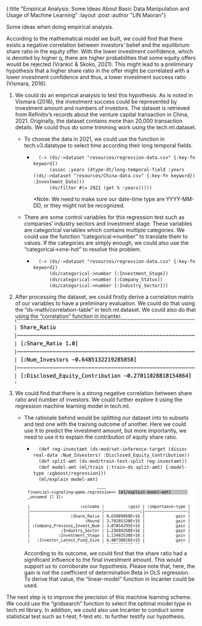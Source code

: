 {:title  "Empirical Analysis: Some Ideas About Basic Data Manipulation and Usage of Machine Learning"
 :layout :post
 :author "LIN Maoran"}

Some ideas when doing empirical analysis.

According to the mathematical model we built, we could find that there exists a negative correlation between investors’ belief and the equilibrium share ratio in the equity offer. With the lower investment confidence, which is denoted by higher q, there are higher probabilities that some equity offers would be rejected (Vrankić & Skoko, 2021). This might lead to a preliminary hypothesis that a higher share ratio in the offer might be correlated with a lower investment confidence and thus, a lower investment success ratio (Vismara, 2016).

1. We could do an empirical analysis to test this hypothesis. As is noted in Vismara (2016), the investment success could be represented by investment amount and numbers of investors. The dataset is retrieved from Refinitiv’s records about the venture capital transaction in China, 2021. Originally, the dataset contains more than 20,000 transaction details. We could thus do some trimming work using the tech.ml.dataset.

    + To choose the data in 2021, we could use the function in tech.v3.datatype to select time according their long temporal fields.
        - ```
            (-> (ds/->dataset "resources/regression-data.csv" {:key-fn keyword})
                (assoc :years (dtype-dt/long-temporal-field :years ((ds/->dataset "resources/China-data.csv" {:key-fn keyword}) :Investment_Date)))
                (ds/filter #(= 2021 (get % :years)))))
            ```
            *Note: We need to make sure our date-time type are YYYY-MM-DD, or they might not be recognized.
    
    + There are some control variables for this regression test such as companies’ industry sectors and investment stage. These variables are categorical variables which contains multiple categories. We could use the function “categorical->number” to translate them to values. If the categories are simply enough, we could also use the “categorical->one-hot” to resolve this problem.
        - ```
            (-> (ds/->dataset "resources/regression-data.csv" {:key-fn keyword})
                (ds/categorical->number [:Investment_Stage])
                (ds/categorical->number [:Company_Status])
                (ds/categorical->number [:Industry_Sector]))
            ```

2. After processing the dataset, we could firstly derive a correlation matrix of our variables to have a preliminary evaluation. We could do that using the “ds-math/correlation-table” in tech.ml.dataset. We could also do that using the “correlation” function in incanter.<br/>
![result](/posts/2022-01-30-Blog-Post-LIN-Maoran/1.jpg)

3. We could find that there is a strong negative correlation between share ratio and number of investors. We could further explore it using the regression machine learning model in tech.ml.

    + The rationale behind would be splitting our dataset into to subsets and test one with the training outcome of another. Here we could use it to predict the investment amount, but more importantly, we need to use it to explain the contribution of equity share ratio.

        - ```
            (def reg-investamt (ds-mod/set-inference-target (dissoc real-data :Num_Investors) :Disclosed_Equity_Contribution))
            (def split-amt (ds-mod/train-test-split reg-investamt))
            (def model-amt (ml/train (:train-ds split-amt) {:model-type :xgboost/regression}))
            (ml/explain model-amt)
            ```
        
        ![outcome](/posts/2022-01-30-Blog-Post-LIN-Maoran/2.jpg)

        According to its outcome, we could find that the share ratio had a significant influence to the final investment amount. This would support us to corroborate our hypothesis. Please note that, here, the gain is not the coefficient of determination Beta in OLS regression. To derive that value, the “linear-model” function in Incanter could be used.

The next step is to improve the precision of this machine learning scheme. We could use the “gridsearch” function to select the optimal model type in tech.ml library. In addition, we could also use Incanter to conduct some statistical test such as t-test, f-test etc. to further testify our hypothesis.